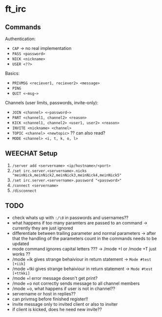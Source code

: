 # ft_irc

## Commands

Authentication:
- `CAP` -> no real implementation
- `PASS <password>`
- `NICK <nickname>`
- `USER <??>`

Basics:
- `PRIVMSG <reciever1, reciever2> <message>`
- `PING`
- `QUIT <~msg~>`

Channels (user limits, passwords, invite-only):
- `JOIN <channel> <~password~>`
- `PART <channel1, channel2> <reason>`
- `KICK <channel1, channel2> <user1, user2> <reason>`
- `INVITE <nickname> <channel>`
- `TOPIC <channel> <newtopic>` ?? can also read?
- `MODE <channel> <i, t, k, o, l>`
<!-- - `OPER <nickname> <password???>` -->


## WEECHAT Setup

1. `/server add <servername> <ip/hostname>/<port>`
2. `/set irc.server.<servername>.nicks "meinNick,meinNick2,meinNick3,meinNick4,meinNick5"`
3. `/set irc.server.<servername>.password "<password>"`
4. `/connect <servername>`
5. `/disconnect`

## TODO

- check whats up with `:/\0` in passwords and usernames??
- what happens if too many paramters are passed to an command -> currently they are just ignored
- differentiate between trailing parameter and normal parameters -> after that the handling of the parameters count in the commands needs to be updated
- mode command ignores capital letters ??? -> /mode +I or /mode +T just works ??
- /mode +ik gives strange behaiviour in return statement -> `Mode #test [+iik]`
- /mode +tki gives strange behaiviour in return statement -> `Mode #test [+ttkki]`
- /mode +l error message doesn't get print?
- /mode +o not correctly sends message to all channel members
- /mode +o, what happens if user is not in channel??
- servername or host in replies??
- can privmsg before finished register!!
- invite message only to invited client or also to inviter
- if client is kicked, does he need new invite??
